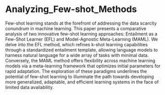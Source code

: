 # Analyzing_Few-shot_Methods

Few-shot learning stands at the forefront of addressing the data scarcity conundrum in machine learning. This paper presents a comparative analysis of two innovative few-shot learning approaches: Entailment as a Few-Shot Learner (EFL) and Model-Agnostic Meta-Learning (MAML). We delve into the EFL method, which refines k-shot learning capabilities through a standardized entailment template, allowing language models to harness natural language for a wide array of tasks with minimal data. Conversely, the MAML method offers flexibility across machine learning models via a meta-learning framework that optimizes initial parameters for rapid adaptation. The exploration of these paradigms underlines the potential of few-shot learning to illuminate the path towards developing more generalized, adaptable, and efficient learning systems in the face of limited data availability.
